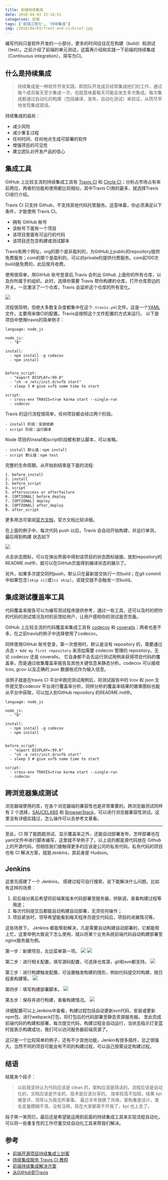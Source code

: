 ```yaml
---
title: 前端持续集成
date: 2018-04-03 15:18:51
categories: 前端
tags: ['前端工程化', '持续集成']
img: /2018/04/03/front-end-ci/brief.jpg
---
```


编写代码只是软件开发的一小部分，更多的时间往往花在构建（build）和测试（test）。之前介绍了前端的单元测试，这篇再介绍和实践一下前端的持续集成（Continuous integration），简写为CI。

## 什么是持续集成
> 持续集成是一种软件开发实践，即团队开发成员经常集成他们的工作，通过每个成员每天至少集成一次，也就意味着每天可能会发生多次集成。每次集成都通过自动化的构建（包括编译，发布，自动化测试）来验证，从而尽早地发现集成错误。

持续集成的益处：
- 减少风险
- 减少重复过程
- 任何时间、任何地点生成可部署的软件
- 增强项目的可见性
- 建立团队对开发产品的信心

## 集成工具
GitHub 上比较主流的持续集成工具有 [Travis CI](https://travis-ci.org/) 和 [Circle CI](https://circleci.com/)；分别占市场占有率前两位，两者的功能和使用都比较相似，其中Travis CI用的最多，就选择Travis CI进行介绍。

Travis CI 只支持 Github，不支持其他代码托管服务。这意味着，你必须满足以下条件，才能使用 Travis CI。
- 拥有 GitHub 帐号
- 该帐号下面有一个项目
- 该项目里面有可运行的代码
- 该项目还包含构建或测试脚本

Travis有两个网址，org的那个是非盈利的，为GitHub上public的repository提供免费服务；com的那个是盈利的，可以对private的提供付费服务。com前100次build是免费的，此后按月收费。

使用很简单，用GitHub 账号登录后,Travis 会列出 Github 上面你的所有仓库，以及你所属于的组织。此时，选择你需要 Travis 帮你构建的仓库，打开仓库旁边的开关。一旦激活了一个仓库，Travis 会监听这个仓库的所有变化。

![](travis.jpg)

流程很简明，但绝大多数复杂度都集中在这个`.travis.yml`文件。这是一个[YAML](https://baike.baidu.com/item/YAML?fr=aladdin)文件，主要用来做CI的配置。Travis会按照这个文件配置的方式来运行。
以下是项目中使用travis的简单例子：
```
language: node_js

node_js:
  - "8"

install:
  - npm install -g codecov
  - npm install


before_script:
  - "export DISPLAY=:99.0"
  - "sh -e /etc/init.d/xvfb start"
  - sleep 3 # give xvfb some time to start

script:
  - cross-env TRAVIS=true karma start --single-run
  - codecov
```

Travis 的运行流程很简单，任何项目都会经过两个阶段。

```
- install 阶段：安装依赖
- script 阶段：运行脚本
```
Node 项目的install和script阶段都有默认脚本，可以省略。

```
- install 默认值：npm install
- script 默认值：npm test
```
完整的生命周期，从开始到结束是下面的流程:

```
1. before_install
2. install
3. before_script
4. script
5. aftersuccess or afterfailure
6. [OPTIONAL] before_deploy
7. [OPTIONAL] deploy
8. [OPTIONAL] after_deploy
9. after_script
```
更多用法可查阅[官方文档](https://docs.travis-ci.com/)，官方文档比较详细。

在上面的例子中，每次代码 push 以后，Travis 会自动开始构建，并运行单测，最后得到构建
状态如下

![](travis-status.jpg)

点击状态图标，可以在弹出界面中得到该项目的状态图标链接。放到repository的README.md中，就可以在GitHub页面得到编译状态的展示了。

另外，如果多次提交同时push，默认只在最新提交执行一次build；在git commit中如果包含`[skip ci]`或`[ci skip]`，该提交就不会触发一次build。

## 集成测试覆盖率工具
代码覆盖率报告可以为编写测试程序提供参考，通过一些工具，还可以及时的把你的代码的测试情况及时的反馈给用户，让用户感知你的测试是否完备。

GitHub 上比较主流的代码覆盖率集成工具有 [codecov](https://codecov.io/gh) 和 [coveralls](https://coveralls.io/)；两者也差不多，在之前travis的例子中选择使用了codecov。

同样使用GitHub 账号登录，第一次使用时，默认是没有 repository 的，需要通过点击 `+ Add my first repository` 来添加需要 codecov 管理的 repository。无论 codecov 还是 coveralls，
它自身都不会去运行测试用例来获得项目代码的覆盖率，而是通过收集覆盖率报告及其他关键信息来静态分析。codecov 可以接收 lcov, gcov 以及正确的 json 数据格式作为输入信息。

该例子就是在travis CI 平台中跑完测试用例后，将测试报告中的 lcov 和 json 文件提交至codecov 平台进行覆盖率分析，同样分析的覆盖率结果的徽章图标也能从平台中获取，可以加入到GitHub repository 的README.md中。

```
language: node_js

node_js:
  - "8"

install:
  - npm install -g codecov
  - npm install


before_script:
  - "export DISPLAY=:99.0"
  - "sh -e /etc/init.d/xvfb start"
  - sleep 3 # give xvfb some time to start

script:
  - cross-env TRAVIS=true karma start --single-run
  - codecov
```

## 跨浏览器集成测试
浏览器端使用的库，在各个浏览器端的兼容性也是非常重要的。跨浏览器测试同样有 2 个选择，[SAUCELABS](https://saucelabs.com/) 和 [BrowserStack](https://www.browserstack.com/)，可以进行浏览器兼容性测试。这里没有详细实践过，怎么操作可以去参考文章看。

---
至此，CI 除了能跑跑测试、显示覆盖率之外，还能自动部署发布，怎样部署也在 yaml文件中进行脚本编写，这里就不举例子了。以上说的都是源代码放在 Github 上的开源代码，但相信我们接触得更多的应该是公司的私有代码，私有代码的项目也有 CI 解决方案，就是Jenkins，其前身是 Hudson。

## Jenkins
这里先搭建了一个 Jenkins， 搭建过程可自行搜索，说下能解决什么问题。比如有这样的场景：
1. 前后端分离后希望将前端某版本代码部署至服务器，供联调，查看构建过程等用途；
2. 每次代码提交后都能自动构建自动部署，无须任何操作；
3. 项目紧张时，领导希望能看到每天程序员提交代码后，项目的进展情况等。

这些场景下， Jenkins 都能帮助解决，凡是需要自动构建自动部署的，它都能帮上忙。这里举例大致说下怎么使用，就以将某个业务系统前端代码自动构建部署至nginx服务器为例。

第一步：新建项目，左边菜单第一项。
![](step1.jpg)
![](step1-1.jpg)

第二步：进行相关配置，填写源码配置，可选择仓库源，git和svn都支持。
![](step2.jpg)

第三步：进行构建触发配置，可设置触发构建的情形，例如代码提交时构建，按日程表构建等。
![](step3.jpg)

第四步：填写构建部署脚本。
![](step4.jpg)

第五步：保存并进行构建，查看构建情况。
![](step5.jpg)

详细配置可以上Jenkins中查看，构建过程包括自动更新svn代码，安装或更新npm包，进行webpack打包，将打包后的代码部署至静态资源服务器。
至此完成前端代码的构建和部署，每次提交代码，构建过程全自动运行，当状态指示灯变蓝时就表示构建成功，我们可以访问服务器前端资源了。

这只是一个比较简单的例子，还有不少其他功能，Jenkin有很多插件，总之很强大。当然不同的项目可能会有不同的构建过程，可以自己按需设定构建过程。

## 结语
结尾来个段子：
> 以前我坚持认为代码应该是 clean 的，架构应该是简洁的，流程应该是自动化的，文档应该是齐全的，技术是应该分享的。 效率较高不加班，结果 kpi 被差评，领导认为我无所事事。 最近半年我换了风格，架构重度设计，类名变量模糊不清，没有注释，现在大家都离不开我了，kpi 也上去了。

段子笑一笑而已，最后还是希望能运用到前面的持续集成工具来实现流程自动化，可以将一些重复性的工作尽量交给自动化工具来帮我们解决。

## 参考
- [前端开源项目持续集成三剑客](http://efe.baidu.com/blog/front-end-continuous-integration-tools/)
- [持续集成服务 Travis CI 教程](http://www.ruanyifeng.com/blog/2017/12/travis_ci_tutorial.html)
- [前端持续集成解决方案](https://www.jianshu.com/p/f9aa74d3066d)
- [从GitHub到Travis](https://www.jianshu.com/p/c80b37f775a0)


